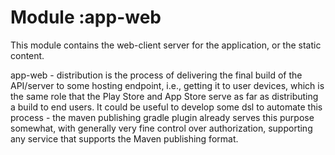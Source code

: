 # Module :app-web
This module contains the web-client server for the application, or the static content.

app-web - distribution is the process of delivering the final build of the API/server to some hosting endpoint, i.e., getting it to user devices, which is the same role that the Play Store and App Store serve as far as distributing a build to end users. It could be useful to develop some dsl to automate this process - the maven publishing gradle plugin already serves this purpose somewhat, with generally very fine control over authorization, supporting any service that supports the Maven publishing format.
